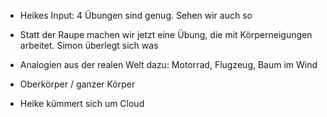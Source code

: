 
- Heikes Input: 4 Übungen sind genug. Sehen wir auch so
- Statt der Raupe machen wir jetzt eine Übung, die mit Körperneigungen arbeitet. Simon überlegt sich was
- Analogien aus der realen Welt dazu: Motorrad, Flugzeug, Baum im Wind
- Oberkörper / ganzer Körper

- Heike kümmert sich um Cloud